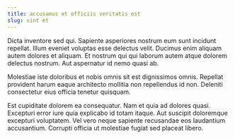 ```yaml
---
title: accusamus et officiis veritatis est
slug: sint et
---
```


Dicta inventore sed qui. Sapiente asperiores nostrum eum sunt incidunt repellat. Illum eveniet voluptas esse delectus velit. Ducimus enim aliquam autem dolores et aliquam. Et nostrum qui qui laborum autem atque dolorem delectus nostrum. Aut aspernatur id nemo quasi ab.

Molestiae iste doloribus et nobis omnis sit est dignissimos omnis. Repellat provident harum eaque architecto mollitia non repellendus id non. Deleniti consectetur eius officia tenetur quisquam.

Est cupiditate dolorem ea consequatur. Nam et quia ad dolores quasi. Excepturi error iure quia explicabo id totam itaque. Aut suscipit doloremque excepturi voluptatem. Vel vero neque sapiente recusandae eos laudantium accusantium. Corrupti officia ut molestiae fugiat sed placeat libero.
